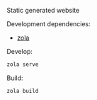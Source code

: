 Static generated website

Development dependencies:

- [zola](https://www.getzola.org/)

Develop:

```sh
zola serve
```

Build:

```sh
zola build
```
